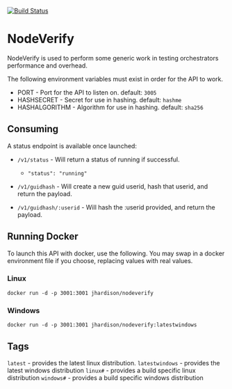 [![Build Status](https://dev.azure.com/jmhardison/NodeVerify/_apis/build/status/jmhardison.nodeverify?branchName=master)](https://dev.azure.com/jmhardison/NodeVerify/_build/latest?definitionId=6&branchName=master)
# NodeVerify
NodeVerify is used to perform some generic work in testing orchestrators performance and overhead.

The following environment variables must exist in order for the API to work.

* PORT - Port for the API to listen on. default: `3005`
* HASHSECRET - Secret for use in hashing. default: `hashme`
* HASHALGORITHM - Algorithm for use in hashing. default: `sha256`

## Consuming
A status endpoint is available once launched:

* `/v1/status` - Will return a status of running if successful.
  * `"status": "running"`

* `/v1/guidhash` - Will create a new guid userid, hash that userid, and return the payload.
* `/v1/guidhash/:userid` - Will hash the :userid provided, and return the payload.


## Running Docker

To launch this API with docker, use the following. You may swap in a docker environment file if you choose, replacing values with real values.

### Linux
`docker run -d -p 3001:3001 jhardison/nodeverify`

### Windows
`docker run -d -p 3001:3001 jhardison/nodeverify:latestwindows`

## Tags

`latest` - provides the latest linux distribution.
`latestwindows` - provides the latest windows distribution
`linux#` - provides a build specific linux distribution
`windows#` - provides a build specific windows distribution